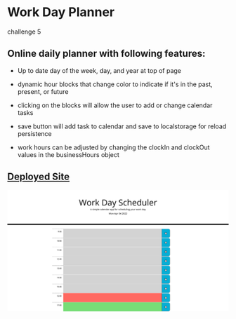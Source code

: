 # Work Day Planner

challenge 5

## Online daily planner with following features:

- Up to date day of the week, day, and year at top of page

- dynamic hour blocks that change color to indicate if it's in the past, present, or future

- clicking on the blocks will allow the user to add or change calendar tasks

- save button will add task to calendar and save to localstorage for reload persistence

- work hours can be adjusted by changing the clockIn and clockOut values in the businessHours object

## [Deployed Site](https://carljmcgee.github.io/Work-Day-Planner/)

![screenshot](./assets/screenshot-carljmcgee.github.io-2022.04.04-16_30_31.png)
